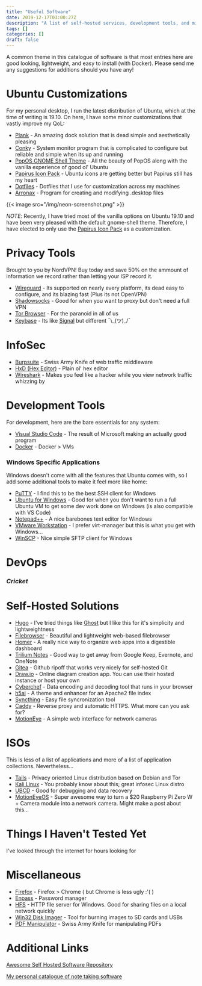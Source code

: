 ```yaml
---
title: "Useful Software"
date: 2019-12-17T03:00:27Z
description: "A list of self-hosted services, development tools, and miscellaneous applications that I've found super useful."
tags: []
categories: []
draft: false
---
```


A common theme in this catalogue of software is that most entries here are good looking, lightweight, and easy to install (with Docker). Please send me any suggestions for additions should you have any!

# Ubuntu Customizations

For my personal desktop, I run the latest distribution of Ubuntu, which at the time of writing is 19.10. On here, I have some minor customizations that vastly improve my QoL:

 - [Plank](https://launchpad.net/plank) - An amazing dock solution that is dead simple and aesthetically pleasing
 - [Conky](https://github.com/brndnmtthws/conky) - System monitor program that is complicated to configure but reliable and simple when its up and running
 - [PopOS GNOME Shell Theme](https://github.com/pop-os/gnome-shell-theme) - All the beauty of PopOS along with the vanilla experience of good ol' Ubuntu
 - [Papirus Icon Pack](https://github.com/PapirusDevelopmentTeam/papirus-icon-theme) - Ubuntu icons are getting better but Papirus still has my heart
 - [Dotfiles](https://github.com/decaby7e/dotfiles) - Dotfiles that I use for customization across my machines
 - [Arronax](https://www.florian-diesch.de/software/arronax/) - Program for creating and modifying .desktop files

{{< image src="/img/neon-screenshot.png" >}}

_NOTE_: Recently, I have tried most of the vanilla options on Ubuntu 19.10 and have been very pleased with the default gnome-shell theme. Therefore, I have elected to only use the [Papirus Icon Pack](https://github.com/PapirusDevelopmentTeam/papirus-icon-theme) as a customization.

# Privacy Tools

Brought to you by NordVPN! Buy today and save 50% on the ammount of information we record rather than letting your ISP record it.

 - [Wireguard](https://www.wireguard.com/) - Its supported on nearly every platform, its dead easy to configure, and its blazing fast (Plus its not OpenVPN)
 - [Shadowsocks](https://shadowsocks.org/en/index.html) - Good for when you want to proxy but don't need a full VPN
 - [Tor Browser](https://www.torproject.org/download/) - For the paranoid in all of us
 - [Keybase](https://keybase.io/) - Its like [Signal](https://signal.org/) but different ¯\\\_(ツ)\_/¯

# InfoSec

 - [Burpsuite](https://portswigger.net/burp) - Swiss Army Knife of web traffic middleware
 - [HxD (Hex Editor)](https://mh-nexus.de/en/hxd/) - Plain ol' hex editor
 - [Wireshark](https://www.wireshark.org/) - Makes you feel like a hacker while you view network traffic whizzing by


# Development Tools

For development, here are the bare essentials for any system:

 - [Visual Studio Code](https://code.visualstudio.com/) - The result of Microsoft making an actually good program
 - [Docker](https://www.docker.com/) - Docker > VMs

### Windows Specific Applications

Windows doesn't come with all the features that Ubuntu comes with, so I add some additional tools to make it feel more like home:

 - [PuTTY](https://www.chiark.greenend.org.uk/~sgtatham/putty/) - I find this to be the best SSH client for Windows
 - [Ubuntu for Windows](https://www.microsoft.com/en-us/p/ubuntu/9nblggh4msv6) - Good for when you don't want to run a full Ubuntu VM to get some dev work done on Windows (is also compatible with VS Code)
 - [Notepad++](https://notepad-plus-plus.org/downloads/) - A nice barebones text editor for Windows
 - [VMware Workstation](https://www.vmware.com/products/workstation-pro.html) - I prefer virt-manager but this is what you get with Windows...
 - [WinSCP](https://winscp.net/eng/index.php) - Nice simple SFTP client for Windows

# DevOps

### *Cricket*

# Self-Hosted Solutions

 - [Hugo](https://gohugo.io/) - I've tried things like [Ghost](https://ghost.org/) but I like this for it's simplicity and lightweightness
 - [Filebrowser](https://filebrowser.xyz/) - Beautiful and lightweight web-based filebrowser
 - [Homer](https://github.com/bastienwirtz/homer) - A really nice way to organize web apps into a digestible dashboard
 - [Trilium Notes](https://github.com/zadam/trilium) - Good way to get away from Google Keep, Evernote, and OneNote
 - [Gitea](https://gitea.io/en-us/) - Github ripoff that works very nicely for self-hosted Git
 - [Draw.io](https://www.draw.io/) - Online diagram creation app. You can use their hosted instance or host your own
 - [Cyberchef](https://github.com/gchq/CyberChef) - Data encoding and decoding tool that runs in your browser
 - [h5ai](https://larsjung.de/h5ai/) - A theme and enhancer for an Apache2 file index
 - [Syncthing](https://syncthing.net/) - Easy file syncronization tool
 - [Caddy](https://caddyserver.com/) - Reverse proxy and automatic HTTPS. What more can you ask for?
 - [MotionEye](https://github.com/ccrisan/motioneye) - A simple web interface for network cameras

# ISOs

This is less of a list of applications and more of a list of application collections. Nevertheless...

 - [Tails](https://tails.boum.org/) - Privacy oriented Linux distribution based on Debian and Tor
 - [Kali Linux](https://www.kali.org/) - You probably know about this; great infosec Linux distro
 - [UBCD](https://www.ultimatebootcd.com/) - Good for debugging and data recovery
 - [MotionEyeOS](https://github.com/ccrisan/motioneyeos) - Super awesome way to turn a $20 Raspberry Pi Zero W + Camera module into a network camera. Might make a post about this...

# Things I Haven't Tested Yet

I've looked through the internet for hours looking for 

# Miscellaneous

 - [Firefox](https://www.mozilla.org/en-US/firefox/) - Firefox > Chrome ( but Chrome is less ugly :'( )
 - [Enpass](https://www.enpass.io/) - Password manager
 - [HFS](https://www.rejetto.com/hfs/) - HTTP file server for Windows. Good for sharing files on a local network quickly
 - [Win32 Disk Imager](https://sourceforge.net/projects/win32diskimager/files/latest/download) - Tool for burning images to SD cards and USBs
 - [PDF Manipulator](https://github.com/coherentgraphics/cpdf-binaries) - Swiss Army Knife for manipulating PDFs



# Additional Links
[Awesome Self Hosted Software Repository](https://github.com/awesome-selfhosted/awesome-selfhosted)

[My personal catalogue of note taking software](https://blog.ranvier.net/2019/12/best-digital-note-solutions/)